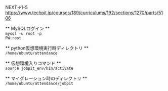 
NEXT→1-5 https://www.techpit.jp/courses/189/curriculums/192/sections/1270/parts/5106

** MySQLログイン **
<br>``` mysql -u root -p ```
<br>```PW:root ```

** python仮想環境実行時ディレクトリ **
<br>```/home/ubuntu/attendance```

** 仮想環境入りコマンド **
<br>```source jobpit_env/bin/activate```

** マイグレーション時のディレクトリ ** 
<br>```/home/ubuntu/attendance/jobpit```

